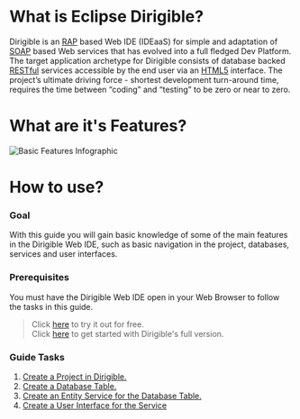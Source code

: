 # What is Eclipse Dirigible?

Dirigible is an [RAP](http://www.eclipse.org/rap/) based Web IDE (IDEaaS) for simple and adaptation of [SOAP](https://en.wikipedia.org/wiki/SOAP) based Web services that has evolved into a full fledged Dev Platform.
The target application archetype for Dirigible consists of database backed [RESTful](https://en.wikipedia.org/wiki/Representational_state_transfer) services accessible by the end user via an [HTML5](https://en.wikipedia.org/wiki/HTML5) interface. The project’s ultimate driving force - shortest development turn-around time, requires the time between “coding” and “testing” to be zero or near to zero.

# What are it's Features?
![Basic Features Infographic](https://github.com/dirigiblelabs/curriculum/blob/master/IvoYakov/DirigibleDoc/Images/BasicFeatures-Infographic.jpg)

# How to use?

### Goal
With this guide you will gain basic knowledge of some of the main features in the Dirigible Web IDE, such as basic navigation in the project, databases, services and user interfaces.

### Prerequisites
You must have the Dirigible Web IDE open in your Web Browser to follow the tasks in this guide.
> Click [here](http://dirigible.eclipse.org/) to try it out for free.</br>
> Click [here](http://www.dirigible.io/getting_started.html) to get started with Dirigible's full version.</br>


### Guide Tasks
1. [Create a Project in Dirigible.](https://github.com/dirigiblelabs/curriculum/tree/master/IvoYakov/DirigibleDoc/Guides/CreateProject.md)
2. [Create a Database Table.](https://github.com/dirigiblelabs/curriculum/tree/master/IvoYakov/DirigibleDoc/Guides/CreateDatabaseTable.md)
3. [Create an Entity Service for the Database Table.](https://github.com/dirigiblelabs/curriculum/blob/master/IvoYakov/DirigibleDoc/Guides/CreateEntityService%2Cmd)
4. [Create a User Interface for the Service](https://github.com/dirigiblelabs/curriculum/tree/master/IvoYakov/DirigibleDoc/Guides/CreateUserInterface.md)
